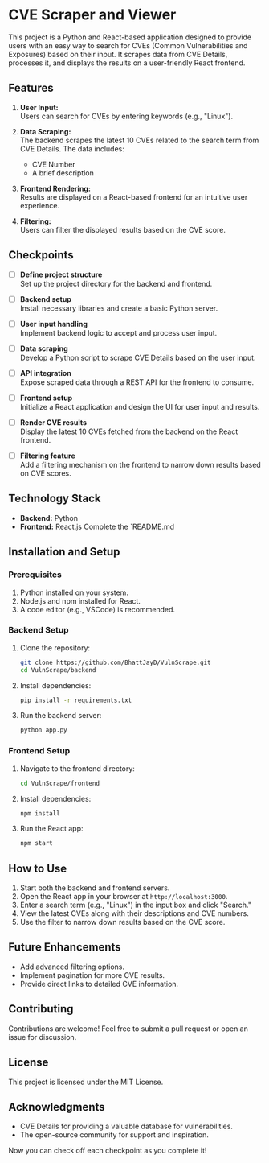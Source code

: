 # CVE Scraper and Viewer

This project is a Python and React-based application designed to provide users with an easy way to search for CVEs (Common Vulnerabilities and Exposures) based on their input. It scrapes data from CVE Details, processes it, and displays the results on a user-friendly React frontend.

## Features

1. **User Input:**  
   Users can search for CVEs by entering keywords (e.g., "Linux").

2. **Data Scraping:**  
   The backend scrapes the latest 10 CVEs related to the search term from CVE Details. The data includes:

   - CVE Number
   - A brief description

3. **Frontend Rendering:**  
   Results are displayed on a React-based frontend for an intuitive user experience.

4. **Filtering:**  
   Users can filter the displayed results based on the CVE score.

## Checkpoints

- [ ] **Define project structure**  
       Set up the project directory for the backend and frontend.

- [ ] **Backend setup**  
       Install necessary libraries and create a basic Python server.

- [ ] **User input handling**  
       Implement backend logic to accept and process user input.

- [ ] **Data scraping**  
       Develop a Python script to scrape CVE Details based on the user input.

- [ ] **API integration**  
       Expose scraped data through a REST API for the frontend to consume.

- [ ] **Frontend setup**  
       Initialize a React application and design the UI for user input and results.

- [ ] **Render CVE results**  
       Display the latest 10 CVEs fetched from the backend on the React frontend.

- [ ] **Filtering feature**  
       Add a filtering mechanism on the frontend to narrow down results based on CVE scores.

## Technology Stack

- **Backend:** Python
- **Frontend:** React.js
  Complete the `README.md

## Installation and Setup

### Prerequisites

1. Python installed on your system.
2. Node.js and npm installed for React.
3. A code editor (e.g., VSCode) is recommended.

### Backend Setup

1. Clone the repository:

   ```bash
   git clone https://github.com/BhattJayD/VulnScrape.git
   cd VulnScrape/backend
   ```

2. Install dependencies:

   ```bash
   pip install -r requirements.txt
   ```

3. Run the backend server:
   ```bash
   python app.py
   ```

### Frontend Setup

1. Navigate to the frontend directory:

   ```bash
   cd VulnScrape/frontend
   ```

2. Install dependencies:

   ```bash
   npm install
   ```

3. Run the React app:
   ```bash
   npm start
   ```

## How to Use

1. Start both the backend and frontend servers.
2. Open the React app in your browser at `http://localhost:3000`.
3. Enter a search term (e.g., "Linux") in the input box and click "Search."
4. View the latest CVEs along with their descriptions and CVE numbers.
5. Use the filter to narrow down results based on the CVE score.

## Future Enhancements

- Add advanced filtering options.
- Implement pagination for more CVE results.
- Provide direct links to detailed CVE information.

## Contributing

Contributions are welcome! Feel free to submit a pull request or open an issue for discussion.

## License

This project is licensed under the MIT License.

## Acknowledgments

- CVE Details for providing a valuable database for vulnerabilities.
- The open-source community for support and inspiration.

Now you can check off each checkpoint as you complete it!
